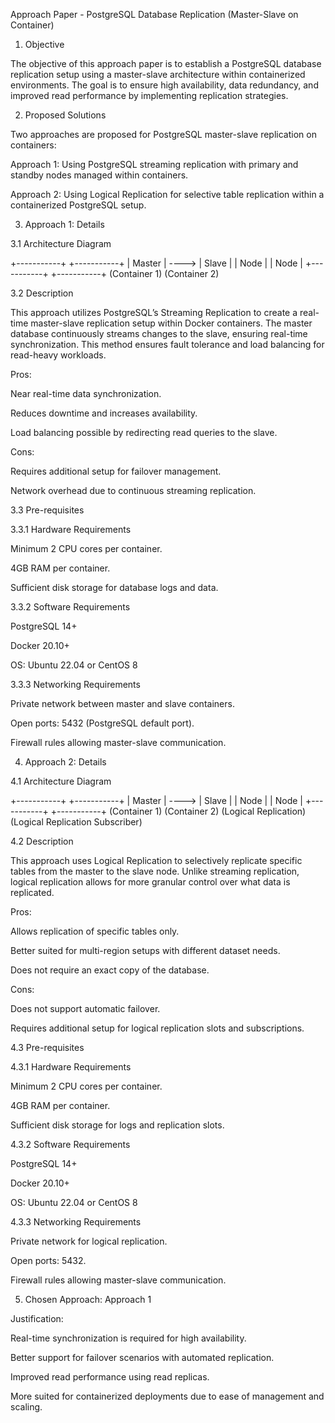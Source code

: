 Approach Paper - PostgreSQL Database Replication (Master-Slave on Container)

1. Objective

The objective of this approach paper is to establish a PostgreSQL database replication setup using a master-slave architecture within containerized environments. The goal is to ensure high availability, data redundancy, and improved read performance by implementing replication strategies.

2. Proposed Solutions

Two approaches are proposed for PostgreSQL master-slave replication on containers:

Approach 1: Using PostgreSQL streaming replication with primary and standby nodes managed within containers.

Approach 2: Using Logical Replication for selective table replication within a containerized PostgreSQL setup.

3. Approach 1: Details

3.1 Architecture Diagram

   +-----------+           +-----------+
   |  Master   |  ---->   |   Slave   |
   |  Node    |           |  Node     |
   +-----------+           +-----------+
   (Container 1)           (Container 2)

3.2 Description

This approach utilizes PostgreSQL’s Streaming Replication to create a real-time master-slave replication setup within Docker containers. The master database continuously streams changes to the slave, ensuring real-time synchronization. This method ensures fault tolerance and load balancing for read-heavy workloads.

Pros:

Near real-time data synchronization.

Reduces downtime and increases availability.

Load balancing possible by redirecting read queries to the slave.

Cons:

Requires additional setup for failover management.

Network overhead due to continuous streaming replication.

3.3 Pre-requisites

3.3.1 Hardware Requirements

Minimum 2 CPU cores per container.

4GB RAM per container.

Sufficient disk storage for database logs and data.

3.3.2 Software Requirements

PostgreSQL 14+

Docker 20.10+

OS: Ubuntu 22.04 or CentOS 8

3.3.3 Networking Requirements

Private network between master and slave containers.

Open ports: 5432 (PostgreSQL default port).

Firewall rules allowing master-slave communication.

4. Approach 2: Details

4.1 Architecture Diagram

   +-----------+             +-----------+
   |  Master   |  ---->      |   Slave   |
   |  Node    |             |  Node     |
   +-----------+             +-----------+
   (Container 1)             (Container 2)
   (Logical Replication)     (Logical Replication Subscriber)

4.2 Description

This approach uses Logical Replication to selectively replicate specific tables from the master to the slave node. Unlike streaming replication, logical replication allows for more granular control over what data is replicated.

Pros:

Allows replication of specific tables only.

Better suited for multi-region setups with different dataset needs.

Does not require an exact copy of the database.

Cons:

Does not support automatic failover.

Requires additional setup for logical replication slots and subscriptions.

4.3 Pre-requisites

4.3.1 Hardware Requirements

Minimum 2 CPU cores per container.

4GB RAM per container.

Sufficient disk storage for logs and replication slots.

4.3.2 Software Requirements

PostgreSQL 14+

Docker 20.10+

OS: Ubuntu 22.04 or CentOS 8

4.3.3 Networking Requirements

Private network for logical replication.

Open ports: 5432.

Firewall rules allowing master-slave communication.

5. Chosen Approach: Approach 1

Justification:

Real-time synchronization is required for high availability.

Better support for failover scenarios with automated replication.

Improved read performance using read replicas.

More suited for containerized deployments due to ease of management and scaling.

